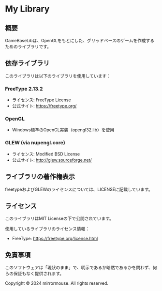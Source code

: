 # My Library

## 概要
GameBaseLibは、OpenGLをもとにした、グリッドベースのゲームを作成するためのライブラリです。

## 依存ライブラリ
このライブラリは以下のライブラリを使用しています：

### FreeType 2.13.2
- ライセンス: FreeType License
- 公式サイト: https://freetype.org/

### OpenGL
- Windows標準のOpenGL実装（opengl32.lib）を使用

### GLEW (via nupengl.core)
- ライセンス: Modified BSD License
- 公式サイト: http://glew.sourceforge.net/

## ライブラリの著作権表示

freetypeおよびGLEWのライセンスについては、LICENSEに記載しています。

## ライセンス
このライブラリはMIT Licenseの下で公開されています。

使用しているライブラリのライセンス情報：
- FreeType: https://freetype.org/license.html

## 免責事項
このソフトウェアは「現状のまま」で、明示であるか暗黙であるかを問わず、何らの保証もなく提供されます。

Copyright © 2024 mirrormouse. All rights reserved.
